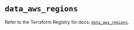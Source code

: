 # `data_aws_regions`

Refer to the Terraform Registry for docs: [`data_aws_regions`](https://registry.terraform.io/providers/hashicorp/aws/6.6.0/docs/data-sources/regions).
